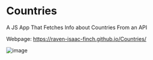 # Countries
A JS App That Fetches Info about Countries From an API

Webpage: https://raven-isaac-finch.github.io/Countries/

![image](https://user-images.githubusercontent.com/99633768/172168468-111b2eae-9736-4f6f-86b2-e738e7f439f0.png)
